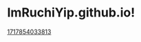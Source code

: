 # ImRuchiYip.github.io!
[1717854033813](https://github.com/Ruchitamoger/ImRuchiYip.github.io/assets/169180275/b368388d-b2a8-4fef-bc82-19913086b0ca)

